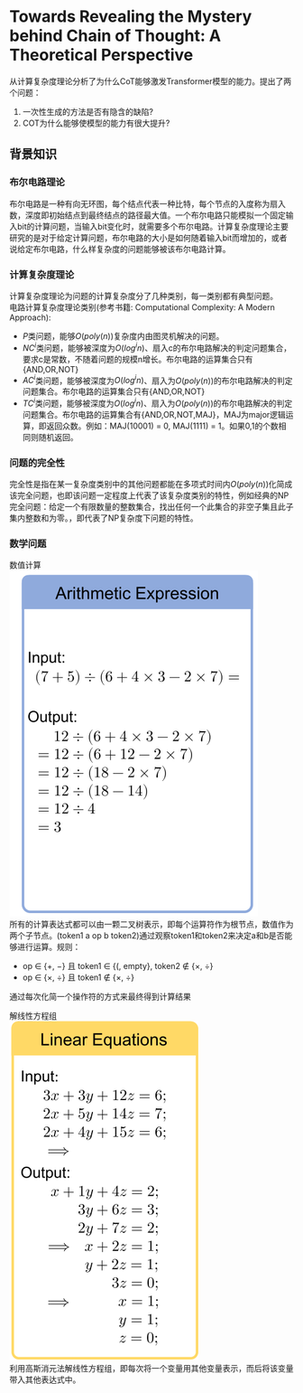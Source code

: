 # Towards Revealing the Mystery behind Chain of Thought: A Theoretical Perspective
从计算复杂度理论分析了为什么CoT能够激发Transformer模型的能力。提出了两个问题：
1. 一次性生成的方法是否有隐含的缺陷?
2. COT为什么能够使模型的能力有很大提升?

## 背景知识
### 布尔电路理论
 布尔电路是一种有向无环图，每个结点代表一种比特，每个节点的入度称为扇入数，深度即初始结点到最终结点的路径最大值。一个布尔电路只能模拟一个固定输入bit的计算问题，当输入bit变化时，就需要多个布尔电路。计算复杂度理论主要研究的是对于给定计算问题，布尔电路的大小是如何随着输入bit而增加的，或者说给定布尔电路，什么样复杂度的问题能够被该布尔电路计算。
### 计算复杂度理论
计算复杂度理论为问题的计算复杂度分了几种类别，每一类别都有典型问题。  
电路计算复杂度理论类别(参考书籍: Computational Complexity: A Modern Approach):
   * $P$类问题，能够$O(poly(n))$复杂度内由图灵机解决的问题。
   * $NC^i$类问题，能够被深度为$O(log^in)$、扇入c的布尔电路解决的判定问题集合，要求c是常数，不随着问题的规模n增长。布尔电路的运算集合只有{AND,OR,NOT}
   * $AC^i$类问题，能够被深度为$O(log^in)$、扇入为$O(poly(n))$的布尔电路解决的判定问题集合。布尔电路的运算集合只有{AND,OR,NOT}
   * $TC^i$类问题，能够被深度为$O(log^in)$、扇入为$O(poly(n))$的布尔电路解决的判定问题集合。布尔电路的运算集合有{AND,OR,NOT,MAJ}，MAJ为major逻辑运算，即返回众数。例如：MAJ(10001) = 0, MAJ(1111) = 1。如果0,1的个数相同则随机返回。
### 问题的完全性   
完全性是指在某一复杂度类别中的其他问题都能在多项式时间内$O(poly(n))$化简成该完全问题，也即该问题一定程度上代表了该复杂度类别的特性，例如经典的NP完全问题：给定一个有限数量的整数集合，找出任何一个此集合的非空子集且此子集内整数和为零。，即代表了NP复杂度下问题的特性。  
### 数学问题
数值计算  
![avatar](images/数学问题1.jpg)  
所有的计算表达式都可以由一颗二叉树表示，即每个运算符作为根节点，数值作为两个子节点。(token1 a op b token2)通过观察token1和token2来决定a和b是否能够进行运算。规则：
* op $\in$ {$+$, $-$} 且 token1 $\in$ {(, empty}, token2 $\notin$ {$\times$, $\div$}
* op $\in$ {$\times$, $\div$} 且 token1 $\notin$ {$\times$, $\div$}  
 
通过每次化简一个操作符的方式来最终得到计算结果

解线性方程组  
![avatar](images/数学问题2.jpg)  
利用高斯消元法解线性方程组，即每次将一个变量用其他变量表示，而后将该变量带入其他表达式中。